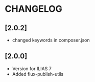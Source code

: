 # CHANGELOG

## [2.0.2]
- changed keywords in composer.json

## [2.0.0]
- Version for ILIAS 7
- Added flux-publish-utils
